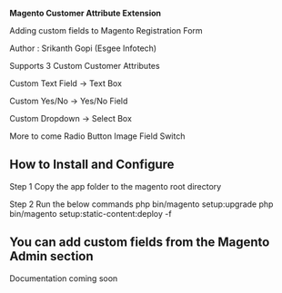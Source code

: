 
**Magento Customer Attribute Extension**

Adding custom fields to Magento Registration Form

Author : Srikanth Gopi (Esgee Infotech)

Supports 3 Custom Customer Attributes

Custom Text Field -> Text Box

Custom Yes/No -> Yes/No Field

Custom Dropdown -> Select Box

More to come
Radio Button
Image Field
Switch

How to Install and Configure
-------------------------------------------------------
Step 1
Copy the app folder to the magento root directory


Step 2
Run the below commands 
php bin/magento setup:upgrade
php bin/magento setup:static-content:deploy -f


You can add custom fields from the Magento Admin section
---------------------------------------------------------
Documentation coming soon
